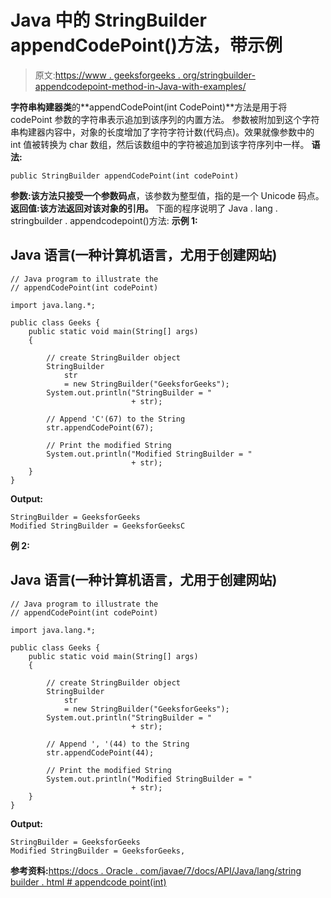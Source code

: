 # Java 中的 StringBuilder appendCodePoint()方法，带示例

> 原文:[https://www . geeksforgeeks . org/stringbuilder-appendcodepoint-method-in-Java-with-examples/](https://www.geeksforgeeks.org/stringbuilder-appendcodepoint-method-in-java-with-examples/)

**字符串构建器类**的**appendCodePoint(int CodePoint)**方法是用于将 codePoint 参数的字符串表示追加到该序列的内置方法。
参数被附加到这个字符串构建器内容中，对象的长度增加了字符字符计数(代码点)。效果就像参数中的 int 值被转换为 char 数组，然后该数组中的字符被追加到该字符序列中一样。
**语法:**

```
public StringBuilder appendCodePoint(int codePoint)
```

**参数:**该方法只接受一个参数**码点**，该参数为整型值，指的是一个 Unicode 码点。
**返回值:**该方法返回对该对象的**引用。**
下面的程序说明了 Java . lang . stringbuilder . appendcodepoint()方法:
**示例 1:**

## Java 语言(一种计算机语言，尤用于创建网站)

```
// Java program to illustrate the
// appendCodePoint(int codePoint)

import java.lang.*;

public class Geeks {
    public static void main(String[] args)
    {

        // create StringBuilder object
        StringBuilder
            str
            = new StringBuilder("GeeksforGeeks");
        System.out.println("StringBuilder = "
                           + str);

        // Append 'C'(67) to the String
        str.appendCodePoint(67);

        // Print the modified String
        System.out.println("Modified StringBuilder = "
                           + str);
    }
}
```

**Output:** 

```
StringBuilder = GeeksforGeeks
Modified StringBuilder = GeeksforGeeksC
```

**例 2:**

## Java 语言(一种计算机语言，尤用于创建网站)

```
// Java program to illustrate the
// appendCodePoint(int codePoint)

import java.lang.*;

public class Geeks {
    public static void main(String[] args)
    {

        // create StringBuilder object
        StringBuilder
            str
            = new StringBuilder("GeeksforGeeks");
        System.out.println("StringBuilder = "
                           + str);

        // Append ', '(44) to the String
        str.appendCodePoint(44);

        // Print the modified String
        System.out.println("Modified StringBuilder = "
                           + str);
    }
}
```

**Output:** 

```
StringBuilder = GeeksforGeeks
Modified StringBuilder = GeeksforGeeks,
```

**参考资料:**[https://docs . Oracle . com/javae/7/docs/API/Java/lang/string builder . html # appendcode point(int)](https://docs.oracle.com/javase/7/docs/api/java/lang/StringBuilder.html#appendCodePoint(int))